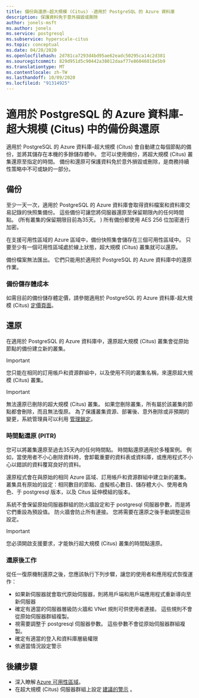 ```yaml
---
title: 備份與還原–超大規模 (Citus) -適用於 PostgreSQL 的 Azure 資料庫
description: 保護資料免于意外損毀或刪除
author: jonels-msft
ms.author: jonels
ms.service: postgresql
ms.subservice: hyperscale-citus
ms.topic: conceptual
ms.date: 04/28/2020
ms.openlocfilehash: 2d781ca7293d4bd95ae62eadc50295ca14c2d381
ms.sourcegitcommit: 829d951d5c90442a38012daaf77e86046018e5b9
ms.translationtype: MT
ms.contentlocale: zh-TW
ms.lasthandoff: 10/09/2020
ms.locfileid: "91314925"
---
```

# <a name="backup-and-restore-in-azure-database-for-postgresql---hyperscale-citus"></a>適用於 PostgreSQL 的 Azure 資料庫-超大規模 (Citus) 中的備份與還原

適用於 PostgreSQL 的 Azure 資料庫–超大規模 (Citus) 會自動建立每個節點的備份，並將其儲存在本機的多餘儲存體中。 您可以使用備份，將超大規模 (Citus) 叢集還原至指定的時間。 備份和還原可保護資料免於意外損毀或刪除，是商務持續性策略中不可或缺的一部分。

## <a name="backups"></a>備份

至少一天一次，適用於 PostgreSQL 的 Azure 資料庫會取得資料檔案和資料庫交易記錄的快照集備份。 這些備份可讓您將伺服器還原至保留期限內的任何時間點。  (所有叢集的保留期限目前為35天。 ) 所有備份都使用 AES 256 位加密進行加密。

在支援可用性區域的 Azure 區域中，備份快照集會儲存在三個可用性區域中。 只要至少有一個可用性區域處於線上狀態，超大規模 (Citus) 叢集就可以還原。

備份檔案無法匯出。 它們只能用於適用於 PostgreSQL 的 Azure 資料庫中的還原作業。

### <a name="backup-storage-cost"></a>備份儲存體成本

如需目前的備份儲存體定價，請參閱適用於 PostgreSQL 的 Azure 資料庫-超大規模 (Citus) [定價頁面](https://azure.microsoft.com/pricing/details/postgresql/hyperscale-citus/)。

## <a name="restore"></a>還原

在適用於 PostgreSQL 的 Azure 資料庫中，還原超大規模 (Citus) 叢集會從原始節點的備份建立新的叢集。 

> [!IMPORTANT]
>您只能在相同的訂用帳戶和資源群組中，以及使用不同的叢集名稱，來還原超大規模 (Citus) 叢集。


> [!IMPORTANT]
> 無法還原已刪除的超大規模 (Citus) 叢集。 如果您刪除叢集，所有屬於該叢集的節點都會刪除，而且無法復原。 為了保護叢集資源、部署後、意外刪除或非預期的變更，系統管理員可以利用 [管理鎖定](/azure/azure-resource-manager/management/lock-resources)。

### <a name="point-in-time-restore-pitr"></a>時間點還原 (PITR) 

您可以將叢集還原至過去35天內的任何時間點。
時間點還原適用於多種案例。 例如，當使用者不小心刪除資料時，會卸載重要的資料表或資料庫，或應用程式不小心以錯誤的資料覆寫良好的資料。

還原程式會在與原始的相同 Azure 區域、訂用帳戶和資源群組中建立新的叢集。 叢集具有原始的設定：相同數目的節點、虛擬核心數目、儲存體大小、使用者角色、于 postgresql 版本，以及 Citus 延伸模組的版本。

系統不會保留原始伺服器群組的防火牆設定和于 postgresql 伺服器參數，而是將它們重設為預設值。 防火牆會防止所有連接。 您將需要在還原之後手動調整這些設定。

> [!IMPORTANT]
> 您必須開啟支援要求，才能執行超大規模 (Citus) 叢集的時間點還原。

### <a name="post-restore-tasks"></a>還原後工作

從任一復原機制還原之後，您應該執行下列步驟，讓您的使用者和應用程式恢復運作：

* 如果新伺服器就會取代原始伺服器，則將用戶端和用戶端應用程式重新導向至新伺服器
* 確定有適當的伺服器層級防火牆和 VNet 規則可供使用者連接。 這些規則不會從原始伺服器群組複製。
* 視需要調整于 postgresql 伺服器參數。 這些參數不會從原始伺服器群組複製。
* 確定有適當的登入和資料庫層級權限
* 依適當情況設定警示

## <a name="next-steps"></a>後續步驟

* 深入瞭解 [Azure 可用性區域](/azure/availability-zones/az-overview)。
* 在超大規模 (Citus) 伺服器群組上設定 [建議的警示](/azure/postgresql/howto-hyperscale-alert-on-metric#suggested-alerts) 。
